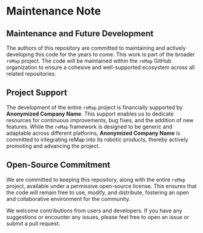 Maintenance Note
================

Maintenance and Future Development
----------------------------------

The authors of this repository are committed to maintaining and actively developing this code for the years to come. This work is part of the broader `reMap` project. The code will be maintained within the `reMap` GitHub organization to ensure a cohesive and well-supported ecosystem across all related repositories.

Project Support
---------------

The development of the entire `reMap` project is financially supported by **Anonymized Company Name**. This support enables us to dedicate resources for continuous improvements, bug fixes, and the addition of new features. While the `reMap` framework is designed to be generic and adaptable across different platforms, **Anonymized Company Name** is committed to integrating reMap into its robotic products, thereby actively promoting and advancing the project.

Open-Source Commitment
----------------------

We are committed to keeping this repository, along with the entire `reMap` project, available under a permissive open-source license. This ensures that the code will remain free to use, modify, and distribute, fostering an open and collaborative environment for the community.

We welcome contributions from users and developers. If you have any suggestions or encounter any issues, please feel free to open an issue or submit a pull request.
